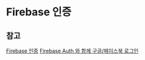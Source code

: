 # Firebase 인증


## 참고
[Firebase 인증](https://firebase.google.com/docs/auth/)
[Firebase Auth 와 함께 구글/페이스북 로그인](https://medium.com/askdjango-android/firebase-auth-와-함께-구글-페이스북-로그인-6ce65c124e5)
